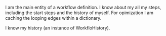 I am the main entity of a workflow definition. I know about my all my steps, including the start steps and the history of myself. For opimization I am caching the looping edges within a dictionary.


I know my history (an instance of WorkfloHistory).